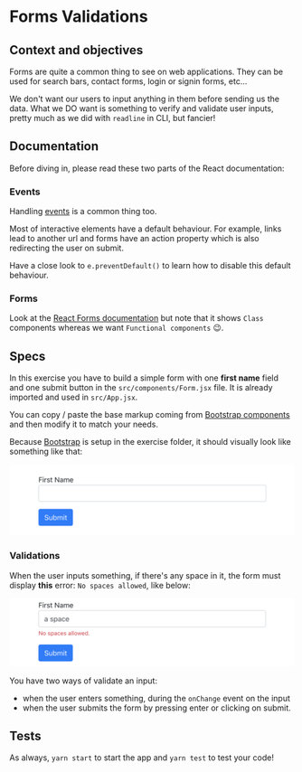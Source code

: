 # Forms Validations

## Context and objectives

Forms are quite a common thing to see on web applications. They can be used for search bars, contact forms, login or signin forms, etc...

We don't want our users to input anything in them before sending us the data. What we DO want is something to verify and validate user inputs, pretty much as we did with `readline` in CLI, but fancier!

## Documentation

Before diving in, please read these two parts of the React documentation:

### Events

Handling [events](https://reactjs.org/docs/handling-events.html) is a common thing too.

Most of interactive elements have a default behaviour. For example, links lead to another url and forms have an action property which is also redirecting the user on submit.

Have a close look to `e.preventDefault()` to learn how to disable this default behaviour.

### Forms

Look at the [React Forms documentation](https://reactjs.org/docs/forms.html) but note that it shows `Class` components whereas we want `Functional components` 😉.

## Specs

In this exercise you have to build a simple form with one **first name** field and one submit button in the `src/components/Form.jsx` file. It is already imported and used in `src/App.jsx`.

You can copy / paste the base markup coming from [Bootstrap components](https://getbootstrap.com/docs/4.5/components/forms/#overview) and then modify it to match your needs.

Because [Bootstrap](https://getbootstrap.com/) is setup in the exercise folder, it should visually look like something like that:

![first name form](./assets/images/first-name-form.png)

### Validations

When the user inputs something, if there's any space in it, the form must display **this** error: `No spaces allowed`, like below:

![first name form](./assets/images/validation-error.png)

You have two ways of validate an input:
- when the user enters something, during the `onChange` event on the input
- when the user submits the form by pressing enter or clicking on submit.

## Tests

As always, `yarn start` to start the app and `yarn test` to test your code!
